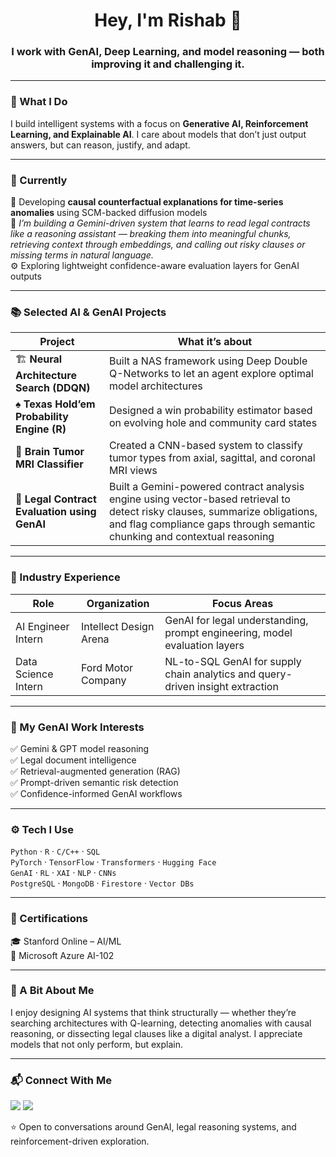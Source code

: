 <h1 align="center">Hey, I'm Rishab 👋</h1>
<h3 align="center">I work with GenAI, Deep Learning, and model reasoning — both improving it and challenging it.</h3>

---

### 🧠 What I Do
I build intelligent systems with a focus on **Generative AI, Reinforcement Learning, and Explainable AI**. I care about models that don’t just output answers, but can reason, justify, and adapt.

---

### 📍 Currently
🚧 Developing **causal counterfactual explanations for time-series anomalies** using SCM-backed diffusion models  
🧾 *I’m building a Gemini-driven system that learns to read legal contracts like a reasoning assistant — breaking them into meaningful chunks, retrieving context through embeddings, and calling out risky clauses or missing terms in natural language.*  
⚙️ Exploring lightweight confidence-aware evaluation layers for GenAI outputs  

---

### 📚 Selected AI & GenAI Projects
| Project | What it’s about |
|---------|-----------------|
| 🏗️ **Neural Architecture Search (DDQN)** | Built a NAS framework using Deep Double Q-Networks to let an agent explore optimal model architectures |
| ♠ **Texas Hold’em Probability Engine (R)** | Designed a win probability estimator based on evolving hole and community card states |
| 🧠 **Brain Tumor MRI Classifier** | Created a CNN-based system to classify tumor types from axial, sagittal, and coronal MRI views |
| 📜 **Legal Contract Evaluation using GenAI** | Built a Gemini-powered contract analysis engine using vector-based retrieval to detect risky clauses, summarize obligations, and flag compliance gaps through semantic chunking and contextual reasoning |

---

### 💼 Industry Experience
| Role | Organization | Focus Areas |
|------|--------------|-------------|
| AI Engineer Intern | Intellect Design Arena | GenAI for legal understanding, prompt engineering, model evaluation layers |
| Data Science Intern | Ford Motor Company | NL-to-SQL GenAI for supply chain analytics and query-driven insight extraction |

---

### 💬 My GenAI Work Interests
✅ Gemini & GPT model reasoning  
✅ Legal document intelligence  
✅ Retrieval-augmented generation (RAG)  
✅ Prompt-driven semantic risk detection  
✅ Confidence-informed GenAI workflows  

---

### ⚙️ Tech I Use
`Python` · `R` · `C/C++` · `SQL`  
`PyTorch` · `TensorFlow` · `Transformers` · `Hugging Face`  
`GenAI` · `RL` · `XAI` · `NLP` · `CNNs`  
`PostgreSQL` · `MongoDB` · `Firestore` · `Vector DBs`  

---

### 📜 Certifications
🎓 Stanford Online – AI/ML  
🔷 Microsoft Azure AI-102  

---

### 💬 A Bit About Me
I enjoy designing AI systems that think structurally — whether they’re searching architectures with Q-learning, detecting anomalies with causal reasoning, or dissecting legal clauses like a digital analyst. I appreciate models that not only perform, but explain.

---

### 📬 Connect With Me
<p align="left">
<a href="https://linkedin.com/in/<your-linkedin>" target="_blank"><img src="https://img.shields.io/badge/LinkedIn-blue?style=flat-square&logo=linkedin"></a>
<a href="mailto:<your-email>"><img src="https://img.shields.io/badge/Email-grey?style=flat-square&logo=gmail"></a>
</p>

⭐️ Open to conversations around GenAI, legal reasoning systems, and reinforcement-driven exploration.
